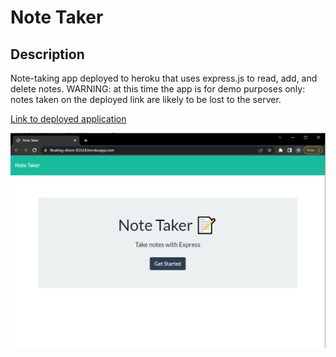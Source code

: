 # Note Taker

## Description

Note-taking app deployed to heroku that uses express.js to read, add, and delete notes. WARNING: at this time the app is for demo purposes only: notes taken on the deployed link are likely to be lost to the server.

[Link to deployed application](https://floating-shore-83524.herokuapp.com/)

![deployed app](./images/Capture.PNG)
